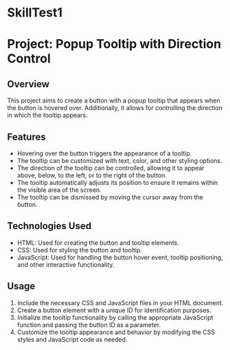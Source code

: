 # SkillTest1
# Project: Popup Tooltip with Direction Control

## Overview
This project aims to create a button with a popup tooltip that appears when the button is hovered over. Additionally, it allows for controlling the direction in which the tooltip appears.

## Features
- Hovering over the button triggers the appearance of a tooltip.
- The tooltip can be customized with text, color, and other styling options.
- The direction of the tooltip can be controlled, allowing it to appear above, below, to the left, or to the right of the button.
- The tooltip automatically adjusts its position to ensure it remains within the visible area of the screen.
- The tooltip can be dismissed by moving the cursor away from the button.

## Technologies Used
- HTML: Used for creating the button and tooltip elements.
- CSS: Used for styling the button and tooltip.
- JavaScript: Used for handling the button hover event, tooltip positioning, and other interactive functionality.

## Usage
1. Include the necessary CSS and JavaScript files in your HTML document.
2. Create a button element with a unique ID for identification purposes.
3. Initialize the tooltip functionality by calling the appropriate JavaScript function and passing the button ID as a parameter.
4. Customize the tooltip appearance and behavior by modifying the CSS styles and JavaScript code as needed.
